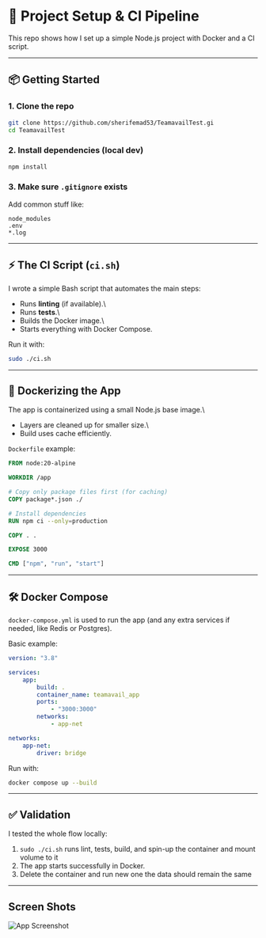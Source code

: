 # 🚀 Project Setup & CI Pipeline

This repo shows how I set up a simple Node.js project with Docker and a
CI script.

---

## 📦 Getting Started

### 1. Clone the repo

```bash
git clone https://github.com/sherifemad53/TeamavailTest.gi
cd TeamavailTest
```

### 2. Install dependencies (local dev)

```bash
npm install
```

### 3. Make sure `.gitignore` exists

Add common stuff like:

    node_modules
    .env
    *.log

---

## ⚡ The CI Script (`ci.sh`)

I wrote a simple Bash script that automates the main steps:

-   Runs **linting** (if available).\
-   Runs **tests**.\
-   Builds the Docker image.\
-   Starts everything with Docker Compose.

Run it with:

```bash
sudo ./ci.sh
```

---

## 🐳 Dockerizing the App

The app is containerized using a small Node.js base image.\

-   Layers are cleaned up for smaller size.\
-   Build uses cache efficiently.

`Dockerfile` example:

```dockerfile
FROM node:20-alpine

WORKDIR /app

# Copy only package files first (for caching)
COPY package*.json ./

# Install dependencies
RUN npm ci --only=production

COPY . .

EXPOSE 3000

CMD ["npm", "run", "start"]
```

---

## 🛠 Docker Compose

`docker-compose.yml` is used to run the app (and any extra services if
needed, like Redis or Postgres).

Basic example:

```yaml
version: "3.8"

services:
    app:
        build: .
        container_name: teamavail_app
        ports:
            - "3000:3000"
        networks:
            - app-net

networks:
    app-net:
        driver: bridge
```

Run with:

```bash
docker compose up --build
```

---

## ✅ Validation

I tested the whole flow locally:

1.  `sudo ./ci.sh` runs lint, tests, build, and spin-up the container and mount volume to it
2.  The app starts successfully in Docker.
3.  Delete the container and run new one the data should remain the same

---

## Screen Shots

![App Screenshot](images/Screenshot1.png)
